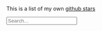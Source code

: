 
This is a list of my own [github stars](https://github.com/rrickgauer?tab=stars)

<div class="input-group">
  <div class="input-group-prepend">
    <span class="input-group-text"><i class='bx bx-search'></i></span>
  </div>
  <input type="email" class="form-control" id="search-input" placeholder="Search...">
</div>


<!-- <div class="table-responsive">
  <table class="table" id="stars">
    <thead>
      <tr>
        <th data-sort-default>Repository</th>
        <th>Description</th>
        <th>Link</th>
      </tr>
    </thead>
    <tbody>
    </tbody>
  </table>

</div> -->

<div id="stars">
  






</div>








<script>
  const API    = 'https://api.github.com/users/rrickgauer/starred';
  const link   = 'https://api.github.com/user/22210580/starred?page=2'
  var links    = [];
  var lastPage = 1;

  $(document).ready(function() {
    getStars();
  });

  function getStars() {
    $.getJSON(API, function(response, status, xhr) {
      // displayStars(response);
      getLastPage(xhr.getResponseHeader("link"));
      loadLinks();
      getStarsData();
      // new TableSearch('search-input', 'stars').init();
      
    });
  }

  function displayStars(stars) {
    var html = '';

    // for (var count = 0; count < stars.length; count++) {
    //   html += '<tr>';
    //   html += '<td>' + stars[count].name + '</td>';
    //   html += '<td>' + stars[count].description + '</td>';
    //   html += '<td><a href="' + stars[count].html_url + '">Visit</a></td>';
    //   html += '</tr>';
    // }

    // $("#stars tbody").append(html);
    // new TableSearch('search-input', 'stars').init();


    for (var count = 0; count < stars.length; count++) {
      html += getCardHtml(stars[count]);
    }

    $("#stars").append(html);

    
  }



  function getCardHtml(star) {
    var html = '<div class="card"><div class="card-body">';

    // title
    html += '<h3 class="card-title">';
    html += '<a href="' + star.owner.html_url + '">' + star.owner.login + '</a>'; // owner
    html += ' / ';
    html += '<a href="' + star.html_url + '">' + star.name + '</a></h3>';         // repo

    // description
    html += '<p class="card-text">' + star.description + '</p>';

    // footer
    html += '<div class="d-flex align-items-center">';
    html += '<span class="badge badge-secondary mr-4">' + star.language + '</span>';                              // language
    html += '<span class="mr-4"><i class="bx bx-star"></i><span class="ml-1">' + star.stargazers_count + '</span></span>';   // number of stars
    html += '<span class="mr-4"><i class="bx bx-git-repo-forked"></i><span class="ml-1">' + star.forks + '</span></span>';   // number of forks
    html += '</div>';

    // end card-body and card
    html += '</div></div>'; 

    return html;
  }









  function getLastPage(link) {
    var ar = link.split(",");          // Split on commas
    ar[1] = ar[1].trim();
    var newPage = ar[1].split("=");
    lastPage = parseInt(newPage[1].charAt(0));
  }

  function loadLinks() {
    for (var count = 1; count <= lastPage; count++) {
      var newLink = 'https://api.github.com/user/22210580/starred?page=' + count.toString();
      links.push(newLink);
    }
  }

  function getStarsData() {
    for (var count = 0; count < links.length; count++) {
      $.getJSON(links[count], function(response) {
        displayStars(response);
      });
    }

    // new Tablesort(document.getElementById('stars'));
  }


    </script>